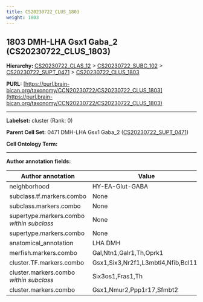 ```yaml
---
title: CS20230722_CLUS_1803
weight: 1803
---
```

## 1803 DMH-LHA Gsx1 Gaba_2 (CS20230722_CLUS_1803)
<b>Hierarchy: </b>
[CS20230722_CLAS_12](../CS20230722_CLAS_12) >
[CS20230722_SUBC_102](../CS20230722_SUBC_102) >
[CS20230722_SUPT_0471](../CS20230722_SUPT_0471) >
[CS20230722_CLUS_1803](../CS20230722_CLUS_1803)

**PURL:** [https://purl.brain-bican.org/taxonomy/CCN20230722/CS20230722_CLUS_1803](https://purl.brain-bican.org/taxonomy/CCN20230722/CS20230722_CLUS_1803)

---


**Labelset:** cluster (Rank: 0)

**Parent Cell Set:** 0471 DMH-LHA Gsx1 Gaba_2 ([CS20230722_SUPT_0471](../CS20230722_SUPT_0471))



**Cell Ontology Term:** 

[MARKER GENES.]: #


---

[TRANSFERRED ANNOTATIONS.]: #


[AUTHOR ANNOTATION FIELDS.]: #


**Author annotation fields:**

| Author annotation | Value |
|-------------------|-------|
|neighborhood|HY-EA-Glut-GABA|
|subclass.tf.markers.combo|None|
|subclass.markers.combo|None|
|supertype.markers.combo _within subclass_|None|
|supertype.markers.combo|None|
|anatomical_annotation|LHA DMH|
|merfish.markers.combo|Gal,Ntn1,Galr1,Th,Oprk1|
|cluster.TF.markers.combo|Gsx1,Six3,Nr2f1,L3mbtl4,Nfib,Bcl11a|
|cluster.markers.combo _within subclass_|Six3os1,Fras1,Th|
|cluster.markers.combo|Gsx1,Nmur2,Ppp1r17,Sfmbt2|

